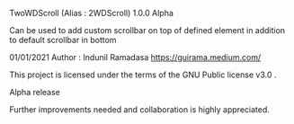TwoWDScroll (Alias : 2WDScroll) 1.0.0  Alpha

Can be used to add custom scrollbar on top of defined element in addition to default scrollbar in bottom

01/01/2021
Author : Indunil Ramadasa https://guirama.medium.com/

This project is licensed under the terms of the GNU Public license v3.0 .

Alpha release

Further improvements needed and collaboration is highly appreciated.
